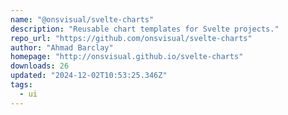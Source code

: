 ```yaml
---
name: "@onsvisual/svelte-charts"
description: "Reusable chart templates for Svelte projects."
repo_url: "https://github.com/onsvisual/svelte-charts"
author: "Ahmad Barclay"
homepage: "http://onsvisual.github.io/svelte-charts"
downloads: 26
updated: "2024-12-02T10:53:25.346Z"
tags: 
  - ui
---
```

